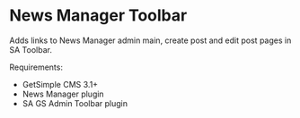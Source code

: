 News Manager Toolbar
====================

Adds links to News Manager admin main, create post and edit post pages in SA Toolbar.

Requirements:
 - GetSimple CMS 3.1+
 - News Manager plugin
 - SA GS Admin Toolbar plugin

 
